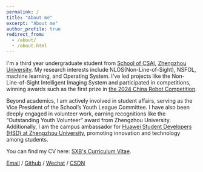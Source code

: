 ```yaml
---
permalink: /
title: "About me"
excerpt: "About me"
author_profile: true
redirect_from: 
  - /about/
  - /about.html
---
```


I'm a third year undergraduate student from [School of CSAI](https://www7.zzu.edu.cn/csai/), [Zhengzhou University](https://www.zzu.edu.cn/). My research interests include NLOS(Non-Line-of-Sight), NSFOL, machine learning, and Operating System. I've led projects like the Non-Line-of-Sight Intelligent Imaging System and participated in competitions, winning awards such as the first prize in [the 2024 China Robot Competition](../images/robocup.jpg).

Beyond academics, I am actively involved in student affairs, serving as the Vice President of the School’s Youth League Committee. I have also been deeply engaged in volunteer work, earning recognitions like the “Outstanding Youth Volunteer” award from Zhengzhou University. Additionally, I am the campus ambassador for [Huawei Student Developers (HSD) at Zhengzhou University](../assets/HSD_Certification.pdf), promoting innovation and technology among students.

You can find my CV here: [SXB's Curriculum Vitae](../assets/Curriculum_Vitae.pdf).

[Email](mailto:xbshi4625@163.com) / [Github](https://github.com/sssxbbb) / [Wechat](../images/wechat.jpg) / [CSDN](https://blog.csdn.net/m0_74755676?spm=1000.2115.3001.5343)
